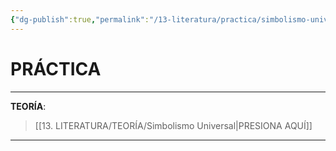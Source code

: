 ```yaml
---
{"dg-publish":true,"permalink":"/13-literatura/practica/simbolismo-universal/","tags":["Literatura","Práctica"]}
---
```


# PRÁCTICA
---
**TEORÍA**:
>[[13. LITERATURA/TEORÍA/Simbolismo Universal\|PRESIONA AQUÍ]]

---
